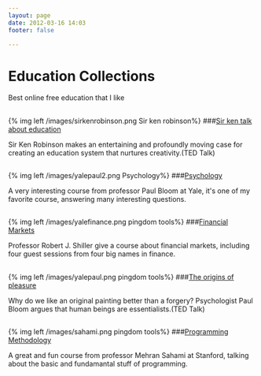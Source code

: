 ```yaml
---
layout: page
date: 2012-03-16 14:03
footer: false

---
```


# Education Collections


Best online free education that I like
## 

{% img left /images/sirkenrobinson.png Sir ken robinson%}
###[Sir ken talk about education](http://www.ted.com/talks/lang/en/ken_robinson_says_schools_kill_creativity.html)

Sir Ken Robinson makes an entertaining and profoundly moving case for creating an education system that nurtures creativity.(TED Talk)

## 

{% img left /images/yalepaul2.png Psychology%}
###[Psychology](http://academicearth.org/courses/introduction-to-psychology)

A very interesting course from professor Paul Bloom at Yale, it's one of my favorite course, answering many interesting questions.
## 

{% img left /images/yalefinance.png pingdom tools%}
###[Financial Markets](http://oyc.yale.edu/economics/econ-252-08)

Professor Robert J. Shiller give a course about financial markets, including four guest sessions from four big names in finance.
## 

{% img left /images/yalepaul.png pingdom tools%}
###[The origins of pleasure](http://www.ted.com/talks/lang/en/paul_bloom_the_origins_of_pleasure.html)

Why do we like an original painting better than a forgery? Psychologist Paul Bloom argues that human beings are essentialists.(TED Talk)
## 

{% img left /images/sahami.png pingdom tools%}
###[Programming Methodology](http://see.stanford.edu/see/courseinfo.aspx?coll=824a47e1-135f-4508-a5aa-866adcae1111)

A great and fun course from professor Mehran Sahami at Stanford, talking about the basic and fundamantal stuff of programming.
